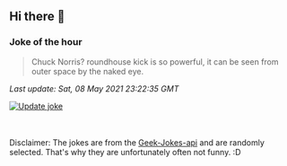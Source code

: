 ## Hi there 👋

### Joke of the hour
<!-- joke -->
>Chuck Norris? roundhouse kick is so powerful, it can be seen from outer space by the naked eye.
<!-- /joke -->

*Last update: Sat, 08 May 2021 23:22:35 GMT*

[![Update joke](https://github.com/nclskfm/nclskfm/actions/workflows/joke.yml/badge.svg)](https://github.com/nclskfm/nclskfm/actions/workflows/joke.yml)

<br><br>
Disclaimer: The jokes are from the [Geek-Jokes-api](https://github.com/sameerkumar18/geek-joke-api) and are randomly selected. That's why they are unfortunately often not funny. :D
